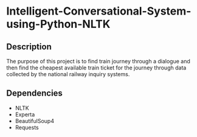 # Intelligent-Conversational-System-using-Python-NLTK

## Description

The purpose of this project is to find train journey through a dialogue and then find the cheapest available train ticket for the journey through data collected by the national railway inquiry systems.

## Dependencies

* NLTK
* Experta
* BeautifulSoup4 
* Requests 
